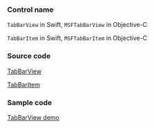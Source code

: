 ### Control name

`TabBarView` in Swift, `MSFTabBarView` in Objective-C

`TabBarItem` in Swift, `MSFTabBarItem` in Objective-C

### Source code

[TabBarView](https://github.com/microsoft/fluentui-apple/blob/master/ios/FluentUI/Tab%20Bar/TabBarView.swift)

[TabBarItem](https://github.com/microsoft/fluentui-apple/blob/master/ios/FluentUI/Tab%20Bar/TabBarItem.swift)

### Sample code

[TabBarView demo](https://github.com/microsoft/fluentui-apple/blob/master/ios/FluentUI.Demo/FluentUI.Demo/Demos/TabBarViewDemoController.swift)
